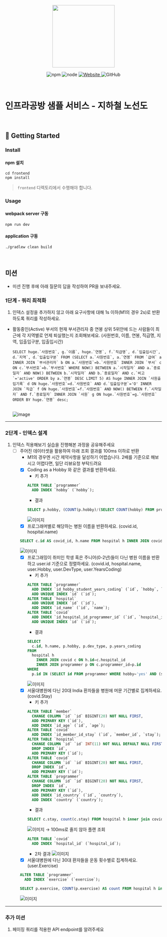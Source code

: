 <p align="center">
    <img width="200px;" src="https://raw.githubusercontent.com/woowacourse/atdd-subway-admin-frontend/master/images/main_logo.png"/>
</p>
<p align="center">
  <img alt="npm" src="https://img.shields.io/badge/npm-%3E%3D%205.5.0-blue">
  <img alt="node" src="https://img.shields.io/badge/node-%3E%3D%209.3.0-blue">
  <a href="https://edu.nextstep.camp/c/R89PYi5H" alt="nextstep atdd">
    <img alt="Website" src="https://img.shields.io/website?url=https%3A%2F%2Fedu.nextstep.camp%2Fc%2FR89PYi5H">
  </a>
  <img alt="GitHub" src="https://img.shields.io/github/license/next-step/atdd-subway-service">
</p>

<br>

# 인프라공방 샘플 서비스 - 지하철 노선도

<br>

## 🚀 Getting Started

### Install
#### npm 설치
```
cd frontend
npm install
```
> `frontend` 디렉토리에서 수행해야 합니다.

### Usage
#### webpack server 구동
```
npm run dev
```
#### application 구동
```
./gradlew clean build
```
<br>

## 미션

* 미션 진행 후에 아래 질문의 답을 작성하여 PR을 보내주세요.

### 1단계 - 쿼리 최적화

1. 인덱스 설정을 추가하지 않고 아래 요구사항에 대해 1s 이하(M1의 경우 2s)로 반환하도록 쿼리를 작성하세요.

- 활동중인(Active) 부서의 현재 부서관리자 중 연봉 상위 5위안에 드는 사람들이 최근에 각 지역별로 언제 퇴실했는지 조회해보세요. (사원번호, 이름, 연봉, 직급명, 지역, 입출입구분, 입출입시간)
  ```
  SELECT huge.`사원번호`, g.`이름`, huge.`연봉`, f.`직급명`, d.`입출입시간`, d.`지역`, d.`입출입구분` FROM (SELECT a.`사원번호`, a.`연봉` FROM `급여` a INNER JOIN `부서관리자` b ON a.`사원번호`=b.`사원번호` INNER JOIN `부서` c ON c.`부서번호`=b.`부서번호` WHERE NOW() BETWEEN a.`시작일자` AND a.`종료일자` AND NOW() BETWEEN b.`시작일자` AND b.`종료일자` AND c.`비고`='active' ORDER by a.`연봉` DESC LIMIT 5) AS huge INNER JOIN `사원출입기록` d ON huge.`사원번호`=d.`사원번호` AND d.`입출입구분`='O' INNER JOIN `직급` f ON huge.`사원번호`=f.`사원번호` AND NOW() BETWEEN f.`시작일자` AND f.`종료일자` INNER JOIN `사원` g ON huge.`사원번호`=g.`사원번호` ORDER BY huge.`연봉` desc;
  ```
  <br>![image](./query-test/active-huge.png)

---

### 2단계 - 인덱스 설계

1. 인덱스 적용해보기 실습을 진행해본 과정을 공유해주세요
   - [ ] 주어진 데이터셋을 활용하여 아래 조회 결과를 100ms 이하로 반환
     - M1의 경우엔 시간 제약사항을 달성하기 어렵습니다. 2배를 기준으로 해보시고 어렵다면, 일단 리뷰요청 부탁드려요
     - [X] Coding as a Hobby 와 같은 결과를 반환하세요.
       - 키 추가
       ```sql
       ALTER TABLE `programmer` 
         ADD INDEX `hobby` (`hobby`);
       ```
       - 결과
       ```sql
       SELECT p.hobby, (COUNT(p.hobby)/(SELECT COUNT(hobby) FROM programmer))*100 AS percent FROM programmer p GROUP BY p.hobby;
       ```
       ![이미지](./query-test/step02-2-1.png)
     - [X] 프로그래머별로 해당하는 병원 이름을 반환하세요. (covid.id, hospital.name)
     ```sql
     SELECT c.id AS covid_id, h.name FROM hospital h INNER JOIN covid c ON h.id=c.hospital_id WHERE c.programmer_id>=0;
     ```
     ![이미지](./query-test/step02-2-2.png)
     - [X] 프로그래밍이 취미인 학생 혹은 주니어(0-2년)들이 다닌 병원 이름을 반환하고 user.id 기준으로 정렬하세요. (covid.id, hospital.name, user.Hobby, user.DevType, user.YearsCoding)
       - 키 추가
       ```sql
       ALTER TABLE `programmer`
         ADD INDEX `id_hobby_student_years_coding` (`id`, `hobby`, `student`, `years_coding`),
         ADD UNIQUE INDEX `id` (`id`);
       ALTER TABLE `hospital`
         ADD UNIQUE INDEX `id` (`id`),
         ADD INDEX `id_name` (`id`, `name`);
       ALTER TABLE `covid`
         ADD INDEX `id_hospital_id_programmer_id` (`id`, `hospital_id`, `programmer_id`),
         ADD UNIQUE INDEX `id` (`id`);
       ```
       - 결과
       ```sql
       SELECT 
         c.id, h.name, p.hobby, p.dev_type, p.years_coding 
       FROM 
         hospital h 
           INNER JOIN covid c ON h.id=c.hospital_id 
           INNER JOIN programmer p ON c.programmer_id=p.id 
       WHERE 
         p.id IN (SELECT id FROM programmer WHERE hobby='yes' AND (student LIKE 'yes%' OR years_coding ='0-2 years')) ORDER BY c.id;
       ```
       ![이미지](./query-test/step02-2-3.png)
     - [X] 서울대병원에 다닌 20대 India 환자들을 병원에 머문 기간별로 집계하세요. (covid.Stay)
       - 키 추가
       ```sql
       ALTER TABLE `member`
         CHANGE COLUMN `id` `id` BIGINT(20) NOT NULL FIRST,
         ADD PRIMARY KEY (`id`),
         ADD INDEX `id_age` (`id`, `age`);
       ALTER TABLE `covid`
         ADD INDEX `id_member_id_stay` (`id`, `member_id`, `stay`);
       ALTER TABLE `hospital`
         CHANGE COLUMN `id` `id` INT(11) NOT NULL DEFAULT NULL FIRST,
         DROP INDEX `id`,
         ADD PRIMARY KEY (`id`);
       ALTER TABLE `covid`
         CHANGE COLUMN `id` `id` BIGINT(20) NOT NULL FIRST,
         DROP INDEX `id`,
         ADD PRIMARY KEY (`id`);
       ALTER TABLE `programmer`
         CHANGE COLUMN `id` `id` BIGINT(20) NOT NULL FIRST,
         DROP INDEX `id`,
         ADD PRIMARY KEY (`id`),
         ADD INDEX `id_country` (`id`, `country`),
         ADD INDEX `country` (`country`);
       ```
       - 결과
       ```sql
       SELECT c.stay, count(c.stay) FROM hospital h inner join covid c on h.id=c.hospital_id and h.name="서울대병원" INNER JOIN programmer p ON p.id=c.programmer_id AND p.country='India' INNER JOIN member m ON m.id=c.member_id AND floor(m.age/10)=2 GROUP BY c.stay;
       ```
       ![이미지](./query-test/step02-2-4.png)
       -> 100ms로 줄지 않아 플랜 조회
       ```sql
       ALTER TABLE `covid`
         ADD INDEX `hospital_id` (`hospital_id`);
       ```
       - 2차 결과
       ![이미지](./query-test/step02-2-5.png)
     - [X] 서울대병원에 다닌 30대 환자들을 운동 횟수별로 집계하세요. (user.Exercise)
     ```sql
     ALTER TABLE `programmer`
       ADD INDEX `exercise` (`exercise`);

     SELECT p.exercise, COUNT(p.exercise) AS count FROM hospital h inner join covid c on h.id=c.hospital_id and h.name="서울대병원" INNER JOIN programmer p ON p.id=c.programmer_id GROUP BY p.exercise;
     ```
     ![이미지](./query-test/step02-2-6.png)
---

### 추가 미션

1. 페이징 쿼리를 적용한 API endpoint를 알려주세요
